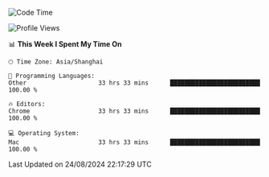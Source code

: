 <!--START_SECTION:waka-->
![Code Time](http://img.shields.io/badge/Code%20Time-2%2C677%20hrs%2021%20mins-blue)

![Profile Views](http://img.shields.io/badge/Profile%20Views-0-blue)

📊 **This Week I Spent My Time On** 

```text
🕑︎ Time Zone: Asia/Shanghai

💬 Programming Languages: 
Other                    33 hrs 33 mins      █████████████████████████   100.00 % 

🔥 Editors: 
Chrome                   33 hrs 33 mins      █████████████████████████   100.00 % 

💻 Operating System: 
Mac                      33 hrs 33 mins      █████████████████████████   100.00 % 
```


 Last Updated on 24/08/2024 22:17:29 UTC
<!--END_SECTION:waka-->